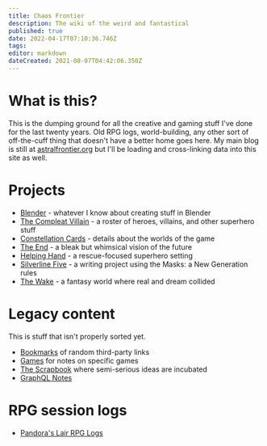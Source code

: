 ```yaml
---
title: Chaos Frontier
description: The wiki of the weird and fantastical
published: true
date: 2022-04-17T07:10:36.746Z
tags: 
editor: markdown
dateCreated: 2021-08-07T04:42:06.350Z
---
```


# What is this?
This is the dumping ground for all the creative and gaming stuff I've done for the last twenty years. Old RPG logs, world-building, any other sort of off-the-cuff thing that doesn't have a better home goes here. My main blog is still at [astralfrontier.org](https://astralfrontier.org/) but I'll be loading and cross-linking data into this site as well.

# Projects

* [Blender](blender) - whatever I know about creating stuff in Blender
* [The Compleat Villain](compleat-villain) - a roster of heroes, villains, and other superhero stuff
* [Constellation Cards](constellation-cards) - details about the worlds of the game
* [The End](the-end) - a bleak but whimsical vision of the future
* [Helping Hand](helping-hand) - a rescue-focused superhero setting
* [Silverline Five](silverline-five) - a writing project using the Masks: a New Generation rules
* [The Wake](the-wake) - a fantasy world where real and dream collided

# Legacy content
This is stuff that isn't properly sorted yet.
* [Bookmarks](bookmarks) of random third-party links
* [Games](games) for notes on specific games
* [The Scrapbook](scrapbook) where semi-serious ideas are incubated
* [GraphQL Notes](graphql-notes)

# RPG session logs
* [Pandora's Lair RPG Logs](logs)